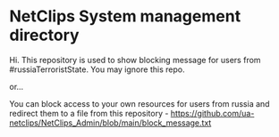 # NetClips System management directory
Hi. This repository is used to show blocking message for users from #russiaTerroristState. You may ignore this repo.

or...

You can block access to your own resources for users from russia and redirect them to a file from this repository - https://github.com/ua-netclips/NetClips_Admin/blob/main/block_message.txt
